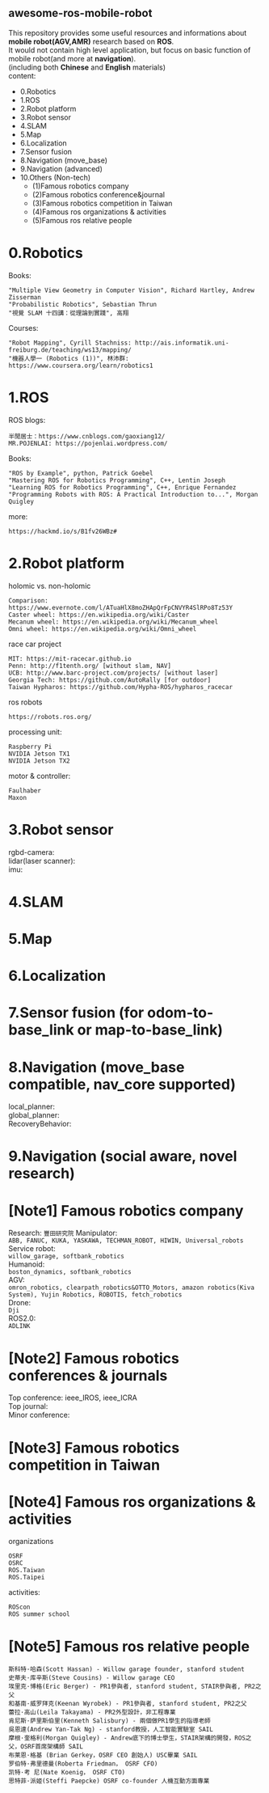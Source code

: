 ## awesome-ros-mobile-robot
This repository provides some useful resources and informations about **mobile robot(AGV,AMR)** research based on **ROS**.  
It would not contain high level application, but focus on basic function of mobile robot(and more at **navigation**).  
(including both **Chinese** and **English** materials)  
content:  
* 0.Robotics
* 1.ROS
* 2.Robot platform
* 3.Robot sensor
* 4.SLAM
* 5.Map
* 6.Localization
* 7.Sensor fusion
* 8.Navigation (move_base)
* 9.Navigation (advanced)
* 10.Others (Non-tech)
  * (1)Famous robotics company  
  * (2)Famous robotics conference&journal  
  * (3)Famous robotics competition in Taiwan  
  * (4)Famous ros organizations & activities  
  * (5)Famous ros relative people  

# 0.Robotics
Books:
```
"Multiple View Geometry in Computer Vision", Richard Hartley, Andrew Zisserman
"Probabilistic Robotics", Sebastian Thrun 
"視覺 SLAM 十四講：從理論到實踐", 高翔
```
Courses:
```
"Robot Mapping", Cyrill Stachniss: http://ais.informatik.uni-freiburg.de/teaching/ws13/mapping/
"機器人學一 (Robotics (1))", 林沛群: https://www.coursera.org/learn/robotics1
```

# 1.ROS
ROS blogs:  
```
半閒居士：https://www.cnblogs.com/gaoxiang12/
MR.POJENLAI: https://pojenlai.wordpress.com/
```
Books:
```
"ROS by Example", python, Patrick Goebel
"Mastering ROS for Robotics Programming", C++, Lentin Joseph
"Learning ROS for Robotics Programming", C++, Enrique Fernandez
"Programming Robots with ROS: A Practical Introduction to...", Morgan Quigley 
```
more:
```
https://hackmd.io/s/B1fv26WBz#
```

# 2.Robot platform
holomic vs. non-holomic
```
Comparison: https://www.evernote.com/l/ATuaHlX8moZHApQrFpCNVYR4SlRPo8Tz53Y
Caster wheel: https://en.wikipedia.org/wiki/Caster
Mecanum wheel: https://en.wikipedia.org/wiki/Mecanum_wheel
Omni wheel: https://en.wikipedia.org/wiki/Omni_wheel
```
race car project  
```
MIT: https://mit-racecar.github.io
Penn: http://f1tenth.org/ [without slam, NAV]
UCB: http://www.barc-project.com/projects/ [without laser] 
Georgia Tech: https://github.com/AutoRally [for outdoor]
Taiwan Hypharos: https://github.com/Hypha-ROS/hypharos_racecar
```
ros robots  
```
https://robots.ros.org/
```
processing unit:  
```
Raspberry Pi
NVIDIA Jetson TX1
NVIDIA Jetson TX2
```
motor & controller:  
```
Faulhaber
Maxon
```

# 3.Robot sensor
rgbd-camera:  
lidar(laser scanner):  
imu:  

# 4.SLAM

# 5.Map

# 6.Localization

# 7.Sensor fusion (for odom-to-base_link or map-to-base_link)

# 8.Navigation (move_base compatible, nav_core supported)
local_planner:  
global_planner:  
RecoveryBehavior:  

# 9.Navigation (social aware, novel research)


# [Note1] Famous robotics company
Research:
```豐田研究院```
Manipulator:  
```ABB, FANUC, KUKA, YASKAWA, TECHMAN_ROBOT, HIWIN, Universal_robots  ```  
Service robot:  
```willow_garage, softbank_robotics  ```  
Humanoid:  
```boston_dynamics, softbank_robotics  ```  
AGV:  
```omron_robotics, clearpath_robotics&OTTO_Motors, amazon robotics(Kiva System), Yujin Robotics, ROBOTIS, fetch_robotics```  
Drone:  
```Dji  ```  
ROS2.0:  
```ADLINK ```   

# [Note2] Famous robotics conferences & journals
Top conference: ieee_IROS, ieee_ICRA  
Top journal:  
Minor conference:  

# [Note3] Famous robotics competition in Taiwan


# [Note4] Famous ros organizations & activities
organizations
```
OSRF
OSRC
ROS.Taiwan
ROS.Taipei
```
activities: 
```
ROScon
ROS summer school
```

# [Note5] Famous ros relative people
```
斯科特·哈森(Scott Hassan) - Willow garage founder, stanford student
史蒂夫·库辛斯(Steve Cousins) - Willow garage CEO
埃里克·博格(Eric Berger) - PR1參與者, stanford student, STAIR參與者, PR2之父
和基南·威罗拜克(Keenan Wyrobek) - PR1參與者, stanford student, PR2之父
蕾拉·高山(Leila Takayama) - PR2外型設計，非工程專業
肯尼斯·萨里斯伯里(Kenneth Salisbury) - 兩個做PR1學生的指導老師
吳恩達(Andrew Yan-Tak Ng) - stanford教授，人工智能實驗室 SAIL
摩根·奎格利(Morgan Quigley) - Andrew底下的博士學生，STAIR架構的開發，ROS之父，OSRF首席架構師 SAIL
布莱恩·格基 (Brian Gerkey，OSRF CEO 創始人) USC畢業 SAIL
罗伯特·弗里德曼(Roberta Friedman， OSRF CFO)
凯特·考 尼(Nate Koenig， OSRF CTO)
思特菲·派姬(Steffi Paepcke) OSRF co-founder 人機互動方面專業
```
